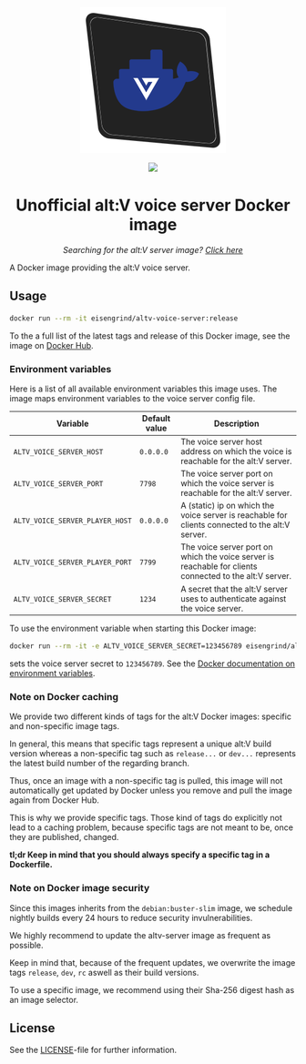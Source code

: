 <p align="center"><img src=".github/assets/logo-256px.png"></p>
<p align="center">
  <a href="https://github.com/eisengrind/docker-altv-voice-server/actions"><img src="https://github.com/eisengrind/docker-altv-voice-server/workflows/DefaultCI/badge.svg"></a>
</p>
</p>

<h1 align="center">Unofficial alt:V voice server Docker image</h1>
<p align="center"><i>Searching for the alt:V server image? <a href="https://github.com/eisengrind/docker-altv-server">Click here</a></i></p>

A Docker image providing the alt:V voice server.

## Usage

```sh
docker run --rm -it eisengrind/altv-voice-server:release
```

To the a full list of the latest tags and release of this Docker image, see the image on [Docker Hub](https://hub.docker.com/r/eisengrind/altv-voice-server).

### Environment variables

Here is a list of all available environment variables this image uses. The image maps environment variables to the voice server config file.

Variable | Default value | Description
--- | --- | ---
`ALTV_VOICE_SERVER_HOST` | `0.0.0.0` | The voice server host address on which the voice is reachable for the alt:V server.
`ALTV_VOICE_SERVER_PORT` | `7798` | The voice server port on which the voice server is reachable for the alt:V server.
`ALTV_VOICE_SERVER_PLAYER_HOST` | `0.0.0.0` | A (static) ip on which the voice server is reachable for clients connected to the alt:V server.
`ALTV_VOICE_SERVER_PLAYER_PORT` | `7799` | The voice server port on which the voice server is reachable for clients connected to the alt:V server.
`ALTV_VOICE_SERVER_SECRET` | `1234` | A secret that the alt:V server uses to authenticate against the voice server.

To use the environment variable when starting this Docker image:

```sh
docker run --rm -it -e ALTV_VOICE_SERVER_SECRET=123456789 eisengrind/altv-voice-server:release
```

sets the voice server secret to `123456789`. See the [Docker documentation on environment variables](https://docs.docker.com/engine/reference/commandline/run/#set-environment-variables--e---env---env-file).

### Note on Docker caching

We provide two different kinds of tags for the alt:V Docker images: specific and non-specific image tags.

In general, this means that specific tags represent a unique alt:V build version whereas a non-specific tag such as `release...` or `dev...` represents the latest build number of the regarding branch.

Thus, once an image with a non-specific tag is pulled, this image will not automatically get updated by Docker unless you remove and pull the image again from Docker Hub.

This is why we provide specific tags. Those kind of tags do explicitly not lead to a caching problem, because specific tags are not meant to be, once they are published, changed.

**tl;dr Keep in mind that you should always specify a specific tag in a Dockerfile.**

### Note on Docker image security

Since this images inherits from the `debian:buster-slim` image, we schedule nightly builds every 24 hours to reduce security invulnerabilities.

We highly recommend to update the altv-server image as frequent as possible.

Keep in mind that, because of the frequent updates, we overwrite the image tags `release`, `dev`, `rc` aswell as their build versions.

To use a specific image, we recommend using their Sha-256 digest hash as an image selector.

## License

See the [LICENSE](https://github.com/eisengrind/docker-altv-voice-server/blob/master/LICENSE)-file for further information.
